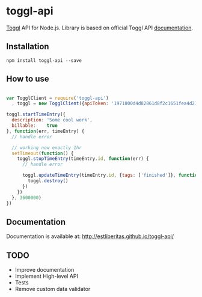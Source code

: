 toggl-api
==========

[Toggl](https://www.toggl.com/) API for Node.js. Library is based on official Toggl API [documentation](https://github.com/toggl/toggl_api_docs).

## Installation

    npm install toggl-api --save

## How to use

```javascript

var TogglClient = require('toggl-api')
  , toggl = new TogglClient({apiToken: '1971800d4d82861d8f2c1651fea4d212'})

toggl.startTimeEntry({
  description: 'Some cool work',
  billable:    true
}, function(err, timeEntry) {
  // handle error

  // working now exactly 1hr
  setTimeout(function() {
    toggl.stopTimeEntry(timeEntry.id, function(err) {
      // handle error

      toggl.updateTimeEntry(timeEntry.id, {tags: ['finished']}, function(err) {
        toggl.destroy()
      })
    })
  }, 3600000)
})
```

## Documentation

Documentation is available at: http://estliberitas.github.io/toggl-api/

## TODO

* Improve documentation
* Implement High-level API
* Tests
* Remove custom data validator
